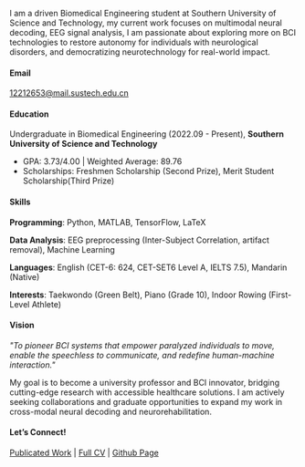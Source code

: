
I am a driven Biomedical Engineering student at Southern University of Science and Technology, my current work focuses on multimodal neural decoding, EEG signal analysis, I am passionate about exploring more on BCI technologies to restore autonomy for individuals with neurological disorders, and democratizing neurotechnology for real-world impact.

#### Email  
12212653@mail.sustech.edu.cn

#### Education  
Undergraduate in Biomedical Engineering (2022.09 - Present), **Southern University of Science and Technology**  
- GPA: 3.73/4.00 | Weighted Average: 89.76
- Scholarships: Freshmen Scholarship (Second Prize), Merit Student Scholarship(Third Prize)
 
#### Skills
**Programming**: Python, MATLAB, TensorFlow, LaTeX

**Data Analysis**: EEG preprocessing (Inter-Subject Correlation, artifact removal), Machine Learning

**Languages**: English (CET-6: 624, CET-SET6 Level A, IELTS 7.5), Mandarin (Native)

**Interests**: Taekwondo (Green Belt), Piano (Grade 10), Indoor Rowing (First-Level Athlete)

#### Vision
_"To pioneer BCI systems that empower paralyzed individuals to move, enable the speechless to communicate, and redefine human-machine interaction."_

My goal is to become a university professor and BCI innovator, bridging cutting-edge research with accessible healthcare solutions. I am actively seeking collaborations and graduate opportunities to expand my work in cross-modal neural decoding and neurorehabilitation.

#### Let’s Connect!
[Publicated Work](https://www.scidb.cn/en/detail?dataSetId=bd666609b2464a42a0503f1eb96524cc) | [Full CV](https://github.com/adhjk/adhjk.github.io/blob/main/contents/CV-sitong.pdf)  | [Github Page](https://github.com/adhjk/adhjk.github.io/blob/main/README.md)


